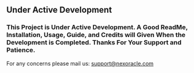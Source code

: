 ## Under Active Development
### This Project is Under Active Development. A Good ReadMe, Installation, Usage, Guide, and Credits will Given When the Development is Completed. Thanks For Your Support and Patience.
For any concerns please mail us: support@nexoracle.com